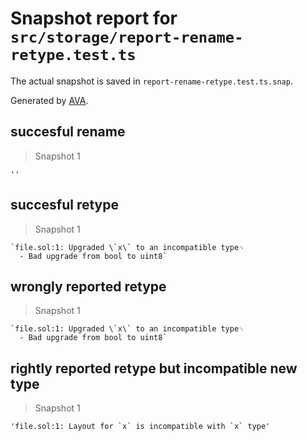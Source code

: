 # Snapshot report for `src/storage/report-rename-retype.test.ts`

The actual snapshot is saved in `report-rename-retype.test.ts.snap`.

Generated by [AVA](https://avajs.dev).

## succesful rename

> Snapshot 1

    ''

## succesful retype

> Snapshot 1

    `file.sol:1: Upgraded \`x\` to an incompatible type␊
      - Bad upgrade from bool to uint8`

## wrongly reported retype

> Snapshot 1

    `file.sol:1: Upgraded \`x\` to an incompatible type␊
      - Bad upgrade from bool to uint8`

## rightly reported retype but incompatible new type

> Snapshot 1

    'file.sol:1: Layout for `x` is incompatible with `x` type'
